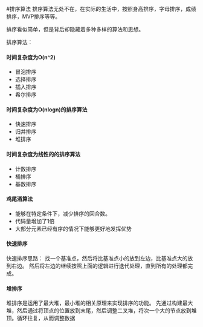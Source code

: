 #排序算法
排序算法无处不在，在实际的生活中，按照身高排序，字母排序，成绩排序，MVP排序等等。

排序看似简单，但是背后却隐藏着多种多样的算法和思想。

排序算法：
#### 时间复杂度为O(n^2)

* 冒泡排序
* 选择排序
* 插入排序
* 希尔排序
#### 时间复杂度为O(nlogn)的排序算法
* 快速排序
* 归并排序
* 堆排序
#### 时间复杂度为线性的的排序算法
* 计数排序
* 桶排序
* 基数排序
#### 鸡尾酒算法
* 能够在特定条件下，减少排序的回合数。
* 代码量增加了1倍
* 大部分元素已经有序的情况下能够更好地发挥优势
#### 快速排序
快速排序思路：
找一个基准点，然后将比基准点小的放到左边，比基准点大的放到右边。
然后将左边的继续按照上面的逻辑进行迭代处理，直到所有的处理都完成。
#### 堆排序
堆排序是运用了最大堆，最小堆的相关原理来实现排序的功能。
 先通过构建最大堆，然后通过将顶点的位置放到末尾，然后调整二叉堆，将次一个大的节点放到堆顶。循环往复，从而调整数据